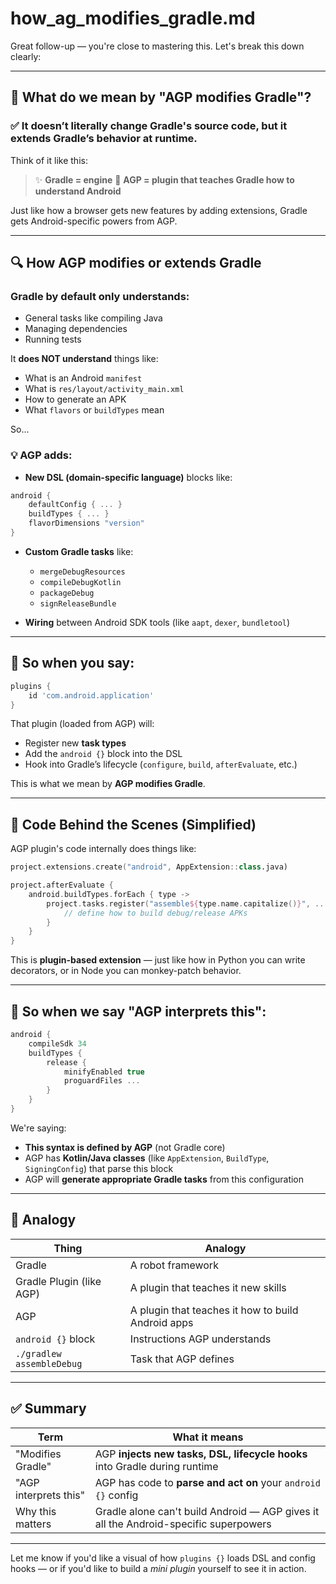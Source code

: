 # how_ag_modifies_gradle.md

Great follow-up — you're close to mastering this. Let's break this down clearly:

---

## 🔁 What do we mean by "AGP modifies Gradle"?

### ✅ It **doesn’t literally change Gradle's source code**, but it **extends** Gradle’s behavior **at runtime**.

Think of it like this:

> ✨ **Gradle = engine**
> 🧩 **AGP = plugin that teaches Gradle how to understand Android**

Just like how a browser gets new features by adding extensions, Gradle gets Android-specific powers from AGP.

---

## 🔍 How AGP **modifies or extends Gradle**

### Gradle by default only understands:

* General tasks like compiling Java
* Managing dependencies
* Running tests

It **does NOT understand** things like:

* What is an Android `manifest`
* What is `res/layout/activity_main.xml`
* How to generate an APK
* What `flavors` or `buildTypes` mean

So...

### 💡 AGP adds:

* **New DSL (domain-specific language)** blocks like:

```groovy
android {
    defaultConfig { ... }
    buildTypes { ... }
    flavorDimensions "version"
}
```

* **Custom Gradle tasks** like:

  * `mergeDebugResources`
  * `compileDebugKotlin`
  * `packageDebug`
  * `signReleaseBundle`

* **Wiring** between Android SDK tools (like `aapt`, `dexer`, `bundletool`)

---

## 🔁 So when you say:

```groovy
plugins {
    id 'com.android.application'
}
```

That plugin (loaded from AGP) will:

* Register new **task types**
* Add the `android {}` block into the DSL
* Hook into Gradle’s lifecycle (`configure`, `build`, `afterEvaluate`, etc.)

This is what we mean by **AGP modifies Gradle**.

---

## 🧪 Code Behind the Scenes (Simplified)

AGP plugin's code internally does things like:

```kotlin
project.extensions.create("android", AppExtension::class.java)

project.afterEvaluate {
    android.buildTypes.forEach { type ->
        project.tasks.register("assemble${type.name.capitalize()}", ...) {
            // define how to build debug/release APKs
        }
    }
}
```

This is **plugin-based extension** — just like how in Python you can write decorators, or in Node you can monkey-patch behavior.

---

## 🧠 So when we say "AGP interprets this":

```groovy
android {
    compileSdk 34
    buildTypes {
        release {
            minifyEnabled true
            proguardFiles ...
        }
    }
}
```

We're saying:

* **This syntax is defined by AGP** (not Gradle core)
* AGP has **Kotlin/Java classes** (like `AppExtension`, `BuildType`, `SigningConfig`) that parse this block
* AGP will **generate appropriate Gradle tasks** from this configuration

---

## 🧩 Analogy

| Thing                     | Analogy                                            |
| ------------------------- | -------------------------------------------------- |
| Gradle                    | A robot framework                                  |
| Gradle Plugin (like AGP)  | A plugin that teaches it new skills                |
| AGP                       | A plugin that teaches it how to build Android apps |
| `android {}` block        | Instructions AGP understands                       |
| `./gradlew assembleDebug` | Task that AGP defines                              |

---

## ✅ Summary

| Term                  | What it means                                                                        |
| --------------------- | ------------------------------------------------------------------------------------ |
| "Modifies Gradle"     | AGP **injects new tasks, DSL, lifecycle hooks** into Gradle during runtime           |
| "AGP interprets this" | AGP has code to **parse and act on** your `android {}` config                        |
| Why this matters      | Gradle alone can't build Android — AGP gives it all the Android-specific superpowers |

---

Let me know if you'd like a visual of how `plugins {}` loads DSL and config hooks — or if you'd like to build a *mini plugin* yourself to see it in action.
